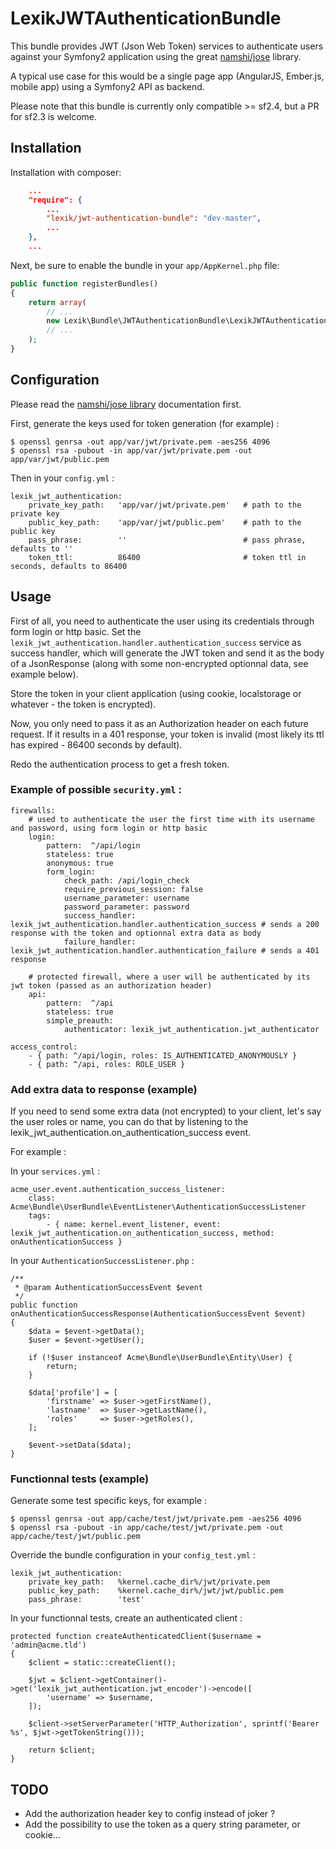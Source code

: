 LexikJWTAuthenticationBundle
============================

This bundle provides JWT (Json Web Token) services to authenticate users against your Symfony2 application using the great [namshi/jose](https://github.com/namshi/jose) library.

A typical use case for this would be a single page app (AngularJS, Ember.js, mobile app) using a Symfony2 API as backend. 

Please note that this bundle is currently only compatible >= sf2.4, but a PR for sf2.3 is welcome.

Installation
------------

Installation with composer:

``` json
    ...
    "require": {
        ...
        "lexik/jwt-authentication-bundle": "dev-master",
        ...
    },
    ...
```

Next, be sure to enable the bundle in your `app/AppKernel.php` file:

``` php
public function registerBundles()
{
    return array(
        // ...
        new Lexik\Bundle\JWTAuthenticationBundle\LexikJWTAuthenticationBundle(),
        // ...
    );
}
```

Configuration
-------------

Please read the [namshi/jose library](https://github.com/namshi/jose) documentation first.

First, generate the keys used for token generation (for example) :

    $ openssl genrsa -out app/var/jwt/private.pem -aes256 4096
    $ openssl rsa -pubout -in app/var/jwt/private.pem -out app/var/jwt/public.pem

Then in your `config.yml` :

    lexik_jwt_authentication:
        private_key_path:   'app/var/jwt/private.pem'   # path to the private key
        public_key_path:    'app/var/jwt/public.pem'    # path to the public key
        pass_phrase:        ''                          # pass phrase, defaults to ''
        token_ttl:          86400                       # token ttl in seconds, defaults to 86400

Usage
-----

First of all, you need to authenticate the user using its credentials through form login or http basic. Set the `lexik_jwt_authentication.handler.authentication_success` service as success handler, which will generate the JWT token and send it as the body of a JsonResponse (along with some non-encrypted optionnal data, see example below).

Store the token in your client application (using cookie, localstorage or whatever - the token is encrypted). 

Now, you only need to pass it as an Authorization header on each future request. If it results in a 401 response, your token is invalid (most likely its ttl has expired - 86400 seconds by default). 

Redo the authentication process to get a fresh token.

### Example of possible `security.yml` :

    firewalls:
        # used to authenticate the user the first time with its username and password, using form login or http basic
        login:
            pattern:  ^/api/login
            stateless: true
            anonymous: true
            form_login:
                check_path: /api/login_check
                require_previous_session: false
                username_parameter: username
                password_parameter: password
                success_handler: lexik_jwt_authentication.handler.authentication_success # sends a 200 response with the token and optionnal extra data as body               
                failure_handler: lexik_jwt_authentication.handler.authentication_failure # sends a 401 response

        # protected firewall, where a user will be authenticated by its jwt token (passed as an authorization header)
        api:
            pattern:  ^/api
            stateless: true
            simple_preauth:
                authenticator: lexik_jwt_authentication.jwt_authenticator

    access_control:
        - { path: ^/api/login, roles: IS_AUTHENTICATED_ANONYMOUSLY }
        - { path: ^/api, roles: ROLE_USER }

### Add extra data to response (example)

If you need to send some extra data (not encrypted) to your client, let's say the user roles or name, you can do that by listening to the lexik_jwt_authentication.on_authentication_success event.

For example :

In your `services.yml` :

    acme_user.event.authentication_success_listener:
        class: Acme\Bundle\UserBundle\EventListener\AuthenticationSuccessListener
        tags:
            - { name: kernel.event_listener, event: lexik_jwt_authentication.on_authentication_success, method: onAuthenticationSuccess }
            
In your `AuthenticationSuccessListener.php` :

    /**
     * @param AuthenticationSuccessEvent $event
     */
    public function onAuthenticationSuccessResponse(AuthenticationSuccessEvent $event)
    {
        $data = $event->getData();
        $user = $event->getUser();

        if (!$user instanceof Acme\Bundle\UserBundle\Entity\User) {
            return;
        }

        $data['profile'] = [
            'firstname' => $user->getFirstName(),
            'lastname'  => $user->getLastName(),
            'roles'     => $user->getRoles(),
        ];

        $event->setData($data);
    }

### Functionnal tests (example)

Generate some test specific keys, for example :

    $ openssl genrsa -out app/cache/test/jwt/private.pem -aes256 4096
    $ openssl rsa -pubout -in app/cache/test/jwt/private.pem -out app/cache/test/jwt/public.pem

Override the bundle configuration in your `config_test.yml` :

    lexik_jwt_authentication:
        private_key_path:   %kernel.cache_dir%/jwt/private.pem
        public_key_path:    %kernel.cache_dir%/jwt/jwt/public.pem
        pass_phrase:        'test'
        
In your functionnal tests, create an authenticated client :

    protected function createAuthenticatedClient($username = 'admin@acme.tld')
    {
        $client = static::createClient();

        $jwt = $client->getContainer()->get('lexik_jwt_authentication.jwt_encoder')->encode([
            'username' => $username,
        ]);

        $client->setServerParameter('HTTP_Authorization', sprintf('Bearer %s', $jwt->getTokenString()));

        return $client;
    }


TODO
----

* Add the authorization header key to config instead of joker ?
* Add the possibility to use the token as a query string parameter, or cookie...
